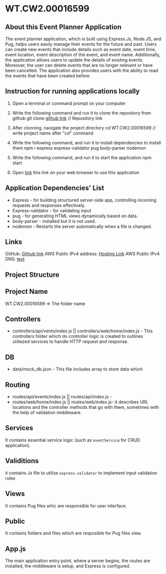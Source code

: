 # WT.CW2.00016599

## About this Event Planner Application

The event planner application, which is built using Express.Js, Node.JS, and Pug, helps users easily manage their events for the future and past. Users can create new events that include details such as event date, event time, event location, event description of the event, and event name. Additionally, the application allows users to update the details of existing events. Moreover, the user can delete events that are no longer relevant or have been cancelled. The application also provides users with the ability to read the events that have been created before.

## Instruction for running applications locally

1. Open a terminal or command prompt on your computer

2. Write the following command and run it to clone the repository from github
   git clone [github link](https://github.com/ezozbektoshev04/WT.CW2.00016599) // Repository link

3. After clonning, navigate the project directory
   cd WT.CW2.00016599 // write project name after "cd" command

4. Write the following command, and run it to install dependencies to install them
   npm i express express-validator pug body-parser nodemon

5. Write the following command, and run it to start the application
   npm start

6. Open [link](http://localhost:4000/) this link on your web browser to use this application

## Application Dependencies' List

- Express - for building structured server-side app, controlling incoming requests and responses effectively.
- Express-validator - for validating input
- pug - for generating HTML views dynamically based on data.
- body-parser - installed but it is not used.
- nodemon - Restarts the server automatically when a file is changed.

## Links

GitHub: [Github link](https://github.com/ezozbektoshev04/WT.CW2.00016599)
AWS Public IPv4 address: [Hosting Link](http://16.16.110.225:4000/)
AWS Public IPv4 DNS: [text](http://ec2-16-16-110-225.eu-north-1.compute.amazonaws.com:4000/)

## Project Structure

## Project Name

WT.CW2.00016599 => The folder name

## Controllers

- controllers/api/vents/index.js || controllers/web/home/index.js -
  This controllers folder which do controller logic is created to outlines utiliezed services to handle HTTP request and response.

## DB

- data/mock_db.json - This file includes array to store data which

## Routing

- routes/api/events/index.js || routes/api/index.js -
- routes/web/home/index.js || routes/web/index.js-
  it describes URL locations and the controller methods that go with them, sometimes with the help of validation middleware.

## Services

It contains essential service logic (such as `eventService` for CRUD application).

## Validitions

it contains Js file to utilize `express-validator` to implement input validation rules

## Views

It contains Pug files whic are responsible for user interface.

## Public

It contains folders and files which are resposible for Pug files view.

## App.js

The main application entry point, where a server begins, the routes are installed, the middleware is setup, and Express is configured.

